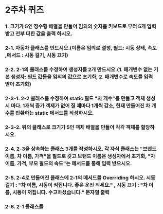 # 2주차 퀴즈

### 1. 크기가 5인 정수형 배열을 만들어 임의의 숫자를 키보드로 부터 5개 입력 받고 전부 더한 값을 출력 하시오.
### 2-1. 자동차 클래스를 만드시오.(이름은 임의로 설정, 필드: 시동 상태, 속도 ,메서드 : 시동 걸기, 시동 끄기)
### 2-2. 2-1의 클래스를 수정하여 생성자를 2개 만드시오.(1. 매개변수 없는 기본 생성자: 필드 값들을 임의의 값으로 초기화, 2. 매개변수로 속도를 입력 받아 초기화)
### 2-3-1. 2-2 클래스를 수정하여 static 필드 "차 개수"를 만들고 객체 생성 시 마다. 1개씩 증가 객제가 없어 질 때마다 1개씩 감소, 현재 만들어진 차 개수를 반환하는 static 메서드를 작성하시오.
### 2-3-2. 위의 클래스로 크기가 5인 객체 배열을 만들어 각각 객체를 할당하시오.
### 2-4. 2-3을 상속하는 클래스 3개를 작성하시오. 각 자식 클래스는 "브랜드 이름, 차 이름, 가격"을 필드로 갖고 브랜드 이름은 생성자에서 초기화, "차 이름, 가격, 부모 필드의 속도"는 메서드를 통해 입력 받으시오.
### 2-5. 2-4로 만들어진 클래스에 2-1의 메서드를 Overriding 하시오. 시동 걸기 : "차 이름, 시동이 켜집니다. 좋은 운전 되세요." , 시동 끄기 : "차 이름, 시동이 꺼집니다. 수고하셨습니다." 문자열 출력
### 2-6. 2-1 클래스를 

